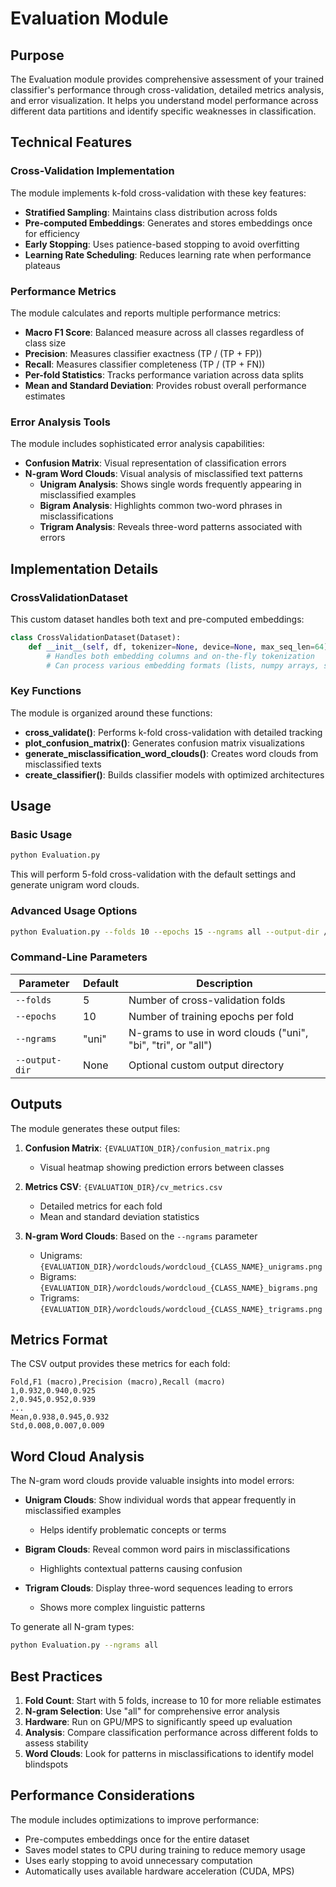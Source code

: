 # Evaluation Module

## Purpose

The Evaluation module provides comprehensive assessment of your trained classifier's performance through cross-validation, detailed metrics analysis, and error visualization. It helps you understand model performance across different data partitions and identify specific weaknesses in classification.

## Technical Features

### Cross-Validation Implementation

The module implements k-fold cross-validation with these key features:

- **Stratified Sampling**: Maintains class distribution across folds
- **Pre-computed Embeddings**: Generates and stores embeddings once for efficiency
- **Early Stopping**: Uses patience-based stopping to avoid overfitting
- **Learning Rate Scheduling**: Reduces learning rate when performance plateaus

### Performance Metrics

The module calculates and reports multiple performance metrics:

- **Macro F1 Score**: Balanced measure across all classes regardless of class size
- **Precision**: Measures classifier exactness (TP / (TP + FP))
- **Recall**: Measures classifier completeness (TP / (TP + FN))
- **Per-fold Statistics**: Tracks performance variation across data splits
- **Mean and Standard Deviation**: Provides robust overall performance estimates

### Error Analysis Tools

The module includes sophisticated error analysis capabilities:

- **Confusion Matrix**: Visual representation of classification errors
- **N-gram Word Clouds**: Visual analysis of misclassified text patterns
  - **Unigram Analysis**: Shows single words frequently appearing in misclassified examples
  - **Bigram Analysis**: Highlights common two-word phrases in misclassifications  
  - **Trigram Analysis**: Reveals three-word patterns associated with errors

## Implementation Details

### CrossValidationDataset

This custom dataset handles both text and pre-computed embeddings:

```python
class CrossValidationDataset(Dataset):
    def __init__(self, df, tokenizer=None, device=None, max_seq_len=64):
        # Handles both embedding columns and on-the-fly tokenization
        # Can process various embedding formats (lists, numpy arrays, strings)
```

### Key Functions

The module is organized around these functions:

- **cross_validate()**: Performs k-fold cross-validation with detailed tracking
- **plot_confusion_matrix()**: Generates confusion matrix visualizations
- **generate_misclassification_word_clouds()**: Creates word clouds from misclassified texts
- **create_classifier()**: Builds classifier models with optimized architectures

## Usage

### Basic Usage

```bash
python Evaluation.py
```

This will perform 5-fold cross-validation with the default settings and generate unigram word clouds.

### Advanced Usage Options

```bash
python Evaluation.py --folds 10 --epochs 15 --ngrams all --output-dir /custom/path
```

### Command-Line Parameters

| Parameter | Default | Description |
|-----------|---------|-------------|
| `--folds` | 5 | Number of cross-validation folds |
| `--epochs` | 10 | Number of training epochs per fold |
| `--ngrams` | "uni" | N-grams to use in word clouds ("uni", "bi", "tri", or "all") |
| `--output-dir` | None | Optional custom output directory |

## Outputs

The module generates these output files:

1. **Confusion Matrix**: `{EVALUATION_DIR}/confusion_matrix.png`
   - Visual heatmap showing prediction errors between classes
   
2. **Metrics CSV**: `{EVALUATION_DIR}/cv_metrics.csv`
   - Detailed metrics for each fold
   - Mean and standard deviation statistics
   
3. **N-gram Word Clouds**: Based on the `--ngrams` parameter
   - Unigrams: `{EVALUATION_DIR}/wordclouds/wordcloud_{CLASS_NAME}_unigrams.png`
   - Bigrams: `{EVALUATION_DIR}/wordclouds/wordcloud_{CLASS_NAME}_bigrams.png`
   - Trigrams: `{EVALUATION_DIR}/wordclouds/wordcloud_{CLASS_NAME}_trigrams.png`

## Metrics Format

The CSV output provides these metrics for each fold:

```
Fold,F1 (macro),Precision (macro),Recall (macro)
1,0.932,0.940,0.925
2,0.945,0.952,0.939
...
Mean,0.938,0.945,0.932
Std,0.008,0.007,0.009
```

## Word Cloud Analysis

The N-gram word clouds provide valuable insights into model errors:

- **Unigram Clouds**: Show individual words that appear frequently in misclassified examples
  - Helps identify problematic concepts or terms
  
- **Bigram Clouds**: Reveal common word pairs in misclassifications
  - Highlights contextual patterns causing confusion
  
- **Trigram Clouds**: Display three-word sequences leading to errors
  - Shows more complex linguistic patterns

To generate all N-gram types:

```bash
python Evaluation.py --ngrams all
```

## Best Practices

1. **Fold Count**: Start with 5 folds, increase to 10 for more reliable estimates
2. **N-gram Selection**: Use "all" for comprehensive error analysis
3. **Hardware**: Run on GPU/MPS to significantly speed up evaluation
4. **Analysis**: Compare classification performance across different folds to assess stability
5. **Word Clouds**: Look for patterns in misclassifications to identify model blindspots

## Performance Considerations

The module includes optimizations to improve performance:

- Pre-computes embeddings once for the entire dataset
- Saves model states to CPU during training to reduce memory usage
- Uses early stopping to avoid unnecessary computation
- Automatically uses available hardware acceleration (CUDA, MPS)